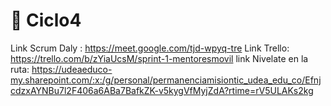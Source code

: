 # :iphone: Ciclo4
Link Scrum Daly : https://meet.google.com/tjd-wpyq-tre
Link Trello: https://trello.com/b/zYiaUcsM/sprint-1-mentoresmovil
link Nivelate en la ruta: https://udeaeduco-my.sharepoint.com/:x:/g/personal/permanenciamisiontic_udea_edu_co/EfnjcdzxAYNBu7l2F406a6ABa7BafkZK-v5kygVfMyjZdA?rtime=rV5ULAKs2kg

